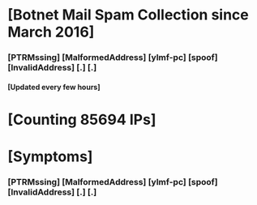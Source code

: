 # [Botnet Mail Spam Collection since March 2016]
### [PTRMssing] [MalformedAddress] [ylmf-pc] [spoof] [InvalidAddress] [.] [.]
#### [Updated every few hours]

# [Counting 85694 IPs]

# [Symptoms] 
###   [PTRMssing] [MalformedAddress] [ylmf-pc] [spoof] [InvalidAddress] [.] [.]
